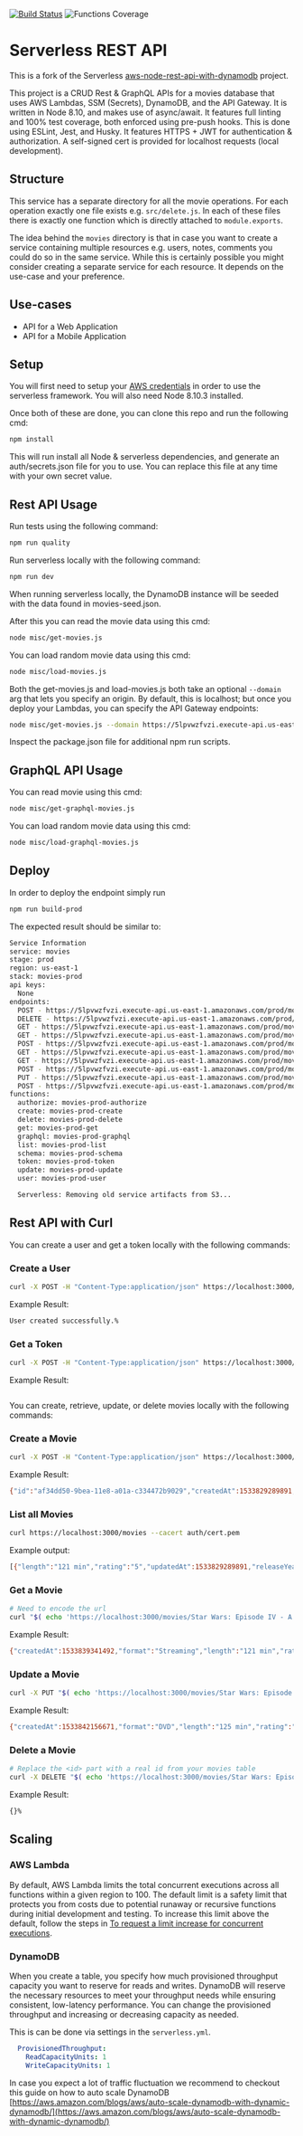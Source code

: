 <!--
title: AWS Serverless REST API example in NodeJS
description: This example demonstrates how to setup a RESTful Web Service allowing you to create, list, get, update and delete movies. DynamoDB is used to store the data. 
layout: Doc
-->
[![Build Status](https://travis-ci.com/quidmonkey/movies-node.svg?branch=master)](https://travis-ci.com/quidmonkey/movies-node) ![Functions Coverage](./badge-functions.svg?sanitize=true)

# Serverless REST API

This is a fork of the Serverless [aws-node-rest-api-with-dynamodb](https://github.com/serverless/examples/tree/master/aws-node-rest-api-with-dynamodb) project.

This project is a CRUD Rest & GraphQL APIs for a movies database that uses AWS Lambdas, SSM (Secrets), DynamoDB, and the API Gateway. It is written in Node 8.10, and makes use of async/await. It features full linting and 100% test coverage, both enforced using pre-push hooks. This is done using ESLint, Jest, and Husky. It features HTTPS + JWT for authentication & authorization. A self-signed cert is provided for localhost requests (local development).

## Structure

This service has a separate directory for all the movie operations. For each operation exactly one file exists e.g. `src/delete.js`. In each of these files there is exactly one function which is directly attached to `module.exports`.

The idea behind the `movies` directory is that in case you want to create a service containing multiple resources e.g. users, notes, comments you could do so in the same service. While this is certainly possible you might consider creating a separate service for each resource. It depends on the use-case and your preference.

## Use-cases

- API for a Web Application
- API for a Mobile Application

## Setup

You will first need to setup your [AWS credentials](https://github.com/serverless/serverless/blob/master/docs/providers/aws/guide/credentials.md) in order to use the serverless framework. You will also need Node 8.10.3 installed.

Once both of these are done, you can clone this repo and run the following cmd:

```bash
npm install
```

This will run install all Node & serverless dependencies, and generate an auth/secrets.json file for you to use. You can replace this file at any time with your own secret value.

## Rest API Usage

Run tests using the following command:
```bash
npm run quality
```

Run serverless locally with the following command:
```bash
npm run dev
```

When running serverless locally, the DynamoDB instance will be seeded with the data found in movies-seed.json.

After this you can read the movie data using this cmd:
```bash
node misc/get-movies.js
```

You can load random movie data using this cmd:
```bash
node misc/load-movies.js
```

Both the get-movies.js and load-movies.js both take an optional ```--domain``` arg that lets you specify an origin. By default, this is localhost; but once you deploy your Lambdas, you can specify the API Gateway endpoints:
```bash 
node misc/get-movies.js --domain https://5lpvwzfvzi.execute-api.us-east-1.amazonaws.com/dev
```

Inspect the package.json file for additional npm run scripts.

## GraphQL API Usage

You can read movie using this cmd:
```bash
node misc/get-graphql-movies.js
```

You can load random movie data using this cmd:
```bash
node misc/load-graphql-movies.js
```

## Deploy

In order to deploy the endpoint simply run

```bash
npm run build-prod
```

The expected result should be similar to:

```bash
Service Information
service: movies
stage: prod
region: us-east-1
stack: movies-prod
api keys:
  None
endpoints:
  POST - https://5lpvwzfvzi.execute-api.us-east-1.amazonaws.com/prod/movies
  DELETE - https://5lpvwzfvzi.execute-api.us-east-1.amazonaws.com/prod/movies/{title}
  GET - https://5lpvwzfvzi.execute-api.us-east-1.amazonaws.com/prod/movies/{title}
  GET - https://5lpvwzfvzi.execute-api.us-east-1.amazonaws.com/prod/movies/graphql
  POST - https://5lpvwzfvzi.execute-api.us-east-1.amazonaws.com/prod/movies/graphql
  GET - https://5lpvwzfvzi.execute-api.us-east-1.amazonaws.com/prod/movies
  GET - https://5lpvwzfvzi.execute-api.us-east-1.amazonaws.com/prod/movies/schema
  POST - https://5lpvwzfvzi.execute-api.us-east-1.amazonaws.com/prod/movies/token
  PUT - https://5lpvwzfvzi.execute-api.us-east-1.amazonaws.com/prod/movies/{title}
  POST - https://5lpvwzfvzi.execute-api.us-east-1.amazonaws.com/prod/movies/user
functions:
  authorize: movies-prod-authorize
  create: movies-prod-create
  delete: movies-prod-delete
  get: movies-prod-get
  graphql: movies-prod-graphql
  list: movies-prod-list
  schema: movies-prod-schema
  token: movies-prod-token
  update: movies-prod-update
  user: movies-prod-user

  Serverless: Removing old service artifacts from S3...
```

## Rest API with Curl

You can create a user and get a token locally with the following commands:

### Create a User

```bash
curl -X POST -H "Content-Type:application/json" https://localhost:3000/movies/user --data '{ "username": "Joe", "password": "i<3bunnies" }' --cacert auth/cert.pem
```

Example Result:
```bash
User created successfully.%
```

### Get a Token

```bash
curl -X POST -H "Content-Type:application/json" https://localhost:3000/movies/token --data '{ "username": "Joe", "password": "i<3bunnies" }' --cacert auth/cert.pem
```

Example Result:
```bash{"token":"eyJhbGciOiJIUzI1NiIsInR5cCI6IkpXVCJ9.eyJ1c2VyIjp7ImNyZWF0ZWRBdCI6MTUzMzkyNTMyMjEwMSwicGFzc3dvcmQiOiIkMmIkMTAkS1lFYk40aWRiUEtUN2FrMzhSRy4uZUQuTnRSRGEua1VObXQxMEJaOXhOQWNVNS8zandMNVciLCJpZCI6IjQ2ZTgwZGUwLTljY2EtMTFlOC04Y2JiLWIzYTQ5MDkyMzUwOSIsInVwZGF0ZWRBdCI6MTUzMzkyNTMyMjEwMSwidXNlcm5hbWUiOiJKb2UifSwiaWF0IjoxNTMzOTI1NTEzLCJleHAiOjE1MzQwMTE5MTN9.OTQTWgnKQd2KgS5f00izOkkYlJtbB3t4DsMbgxb7s00"}%
```

You can create, retrieve, update, or delete movies locally with the following commands:

### Create a Movie

```bash
curl -X POST -H "Content-Type:application/json" https://localhost:3000/movies --data '{ "title": "Star Wars: Episode IV - A New Hope", "format": "Streaming", "length": "121 min", "releaseYear": "1977", "rating": "5" }' --cacert auth/cert.pem
```

Example Result:
```bash
{"id":"af34dd50-9bea-11e8-a01a-c334472b9029","createdAt":1533829289891,"updatedAt":1533829289891,"title":"Star Wars: Episode IV - A New Hope","format":"Streaming","length":"121 min","releaseYear":"1977","rating":"5"}%
```

### List all Movies

```bash
curl https://localhost:3000/movies --cacert auth/cert.pem
```

Example output:
```bash
[{"length":"121 min","rating":"5","updatedAt":1533829289891,"releaseYear":"1977","createdAt":1533829289891,"id":"af34dd50-9bea-11e8-a01a-c334472b9029","format":"Streaming","title":"Star Wars: Episode IV - A New Hope"},{"length":"121 min","rating":"5","updatedAt":1533829964000,"releaseYear":"1977","createdAt":1533829964000,"id":"4101e330-9bec-11e8-915e-1bb8dddeccc6","format":"Streaming","title":"Star Wars: Episode IV - A New Hope"}]%
```

### Get a Movie

```bash
# Need to encode the url
curl "$( echo 'https://localhost:3000/movies/Star Wars: Episode IV - A New Hope' | sed 's/ /%20/g' )" --cacert auth/cert.pem
```

Example Result:
```bash
{"createdAt":1533839341492,"format":"Streaming","length":"121 min","rating":"5","id":"166d7560-9c02-11e8-8425-67e3a8988850","title":"Star Wars: Episode IV - A New Hope","releaseYear":"1977","updatedAt":1533839341492}%
```

### Update a Movie

```bash
curl -X PUT "$( echo 'https://localhost:3000/movies/Star Wars: Episode IV - A New Hope' | sed 's/ /%20/g' )" --data '{ "format": "DVD", "length": "125 min", "releaseYear": "2001", "rating": "4" }' --cacert auth/cert.pem
```


Example Result:
```bash
{"createdAt":1533842156671,"format":"DVD","length":"125 min","rating":"4","id":"a467d620-9c08-11e8-8221-55c4a1a87d0f","title":"Star Wars: Episode IV - A New Hope","releaseYear":"2001","updatedAt":1533842317303}%
```

### Delete a Movie

```bash
# Replace the <id> part with a real id from your movies table
curl -X DELETE "$( echo 'https://localhost:3000/movies/Star Wars: Episode IV - A New Hope' | sed 's/ /%20/g' )" --cacert auth/cert.pem
```

Example Result:
```bash
{}%
```

## Scaling

### AWS Lambda

By default, AWS Lambda limits the total concurrent executions across all functions within a given region to 100. The default limit is a safety limit that protects you from costs due to potential runaway or recursive functions during initial development and testing. To increase this limit above the default, follow the steps in [To request a limit increase for concurrent executions](http://docs.aws.amazon.com/lambda/latest/dg/concurrent-executions.html#increase-concurrent-executions-limit).

### DynamoDB

When you create a table, you specify how much provisioned throughput capacity you want to reserve for reads and writes. DynamoDB will reserve the necessary resources to meet your throughput needs while ensuring consistent, low-latency performance. You can change the provisioned throughput and increasing or decreasing capacity as needed.

This is can be done via settings in the `serverless.yml`.

```yaml
  ProvisionedThroughput:
    ReadCapacityUnits: 1
    WriteCapacityUnits: 1
```

In case you expect a lot of traffic fluctuation we recommend to checkout this guide on how to auto scale DynamoDB [https://aws.amazon.com/blogs/aws/auto-scale-dynamodb-with-dynamic-dynamodb/](https://aws.amazon.com/blogs/aws/auto-scale-dynamodb-with-dynamic-dynamodb/)
